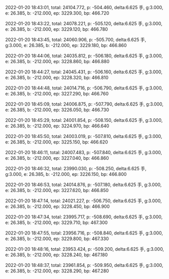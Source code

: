2022-01-20 18:43:01, total: 24104.772, p: -504.460, delta:6.625 手, g:3.000, e: 26.385, b: -212.000, ep: 3229.300, bp: 466.720

2022-01-20 18:43:22, total: 24078.221, p: -505.120, delta:6.625 手, g:3.000, e: 26.385, b: -212.000, ep: 3229.120, bp: 466.780

2022-01-20 18:43:45, total: 24060.906, p: -505.700, delta:6.625 手, g:3.000, e: 26.385, b: -212.000, ep: 3229.180, bp: 466.860

2022-01-20 18:44:06, total: 24035.812, p: -506.180, delta:6.625 手, g:3.000, e: 26.385, b: -212.000, ep: 3228.860, bp: 466.880

2022-01-20 18:44:27, total: 24045.431, p: -506.160, delta:6.625 手, g:3.000, e: 26.385, b: -212.000, ep: 3228.320, bp: 466.810

2022-01-20 18:44:48, total: 24014.716, p: -506.790, delta:6.625 手, g:3.000, e: 26.385, b: -212.000, ep: 3227.290, bp: 466.760

2022-01-20 18:45:09, total: 24006.875, p: -507.790, delta:6.625 手, g:3.000, e: 26.385, b: -212.000, ep: 3226.050, bp: 466.730

2022-01-20 18:45:29, total: 24001.854, p: -508.150, delta:6.625 手, g:3.000, e: 26.385, b: -212.000, ep: 3224.970, bp: 466.640

2022-01-20 18:45:50, total: 24003.019, p: -507.810, delta:6.625 手, g:3.000, e: 26.385, b: -212.000, ep: 3225.150, bp: 466.620

2022-01-20 18:46:11, total: 24007.483, p: -507.840, delta:6.625 手, g:3.000, e: 26.385, b: -212.000, ep: 3227.040, bp: 466.860

2022-01-20 18:46:32, total: 23990.030, p: -508.250, delta:6.625 手, g:3.000, e: 26.385, b: -212.000, ep: 3226.150, bp: 466.800

2022-01-20 18:46:53, total: 24014.876, p: -507.180, delta:6.625 手, g:3.000, e: 26.385, b: -212.000, ep: 3227.620, bp: 466.850

2022-01-20 18:47:14, total: 24021.227, p: -506.750, delta:6.625 手, g:3.000, e: 26.385, b: -212.000, ep: 3228.450, bp: 466.900

2022-01-20 18:47:34, total: 23995.717, p: -508.690, delta:6.625 手, g:3.000, e: 26.385, b: -212.000, ep: 3229.710, bp: 467.300

2022-01-20 18:47:55, total: 23956.716, p: -508.840, delta:6.625 手, g:3.000, e: 26.385, b: -212.000, ep: 3229.800, bp: 467.330

2022-01-20 18:48:16, total: 23953.424, p: -509.200, delta:6.625 手, g:3.000, e: 26.385, b: -212.000, ep: 3228.240, bp: 467.180

2022-01-20 18:48:37, total: 23961.854, p: -509.950, delta:6.625 手, g:3.000, e: 26.385, b: -212.000, ep: 3228.290, bp: 467.280